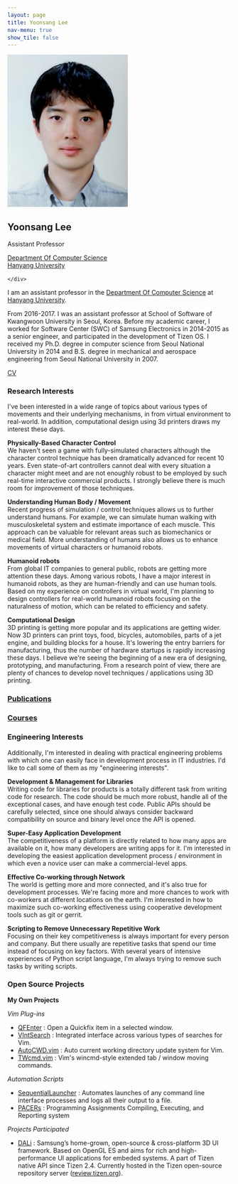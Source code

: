 ```yaml
---
layout: page
title: Yoonsang Lee
nav-menu: true
show_tile: false
---
```


<!-- One -->
<section id="one">
	<div class="inner">
		<span class="image left"><img src="../assets/people/yoonsang-lee.png" alt="" /></span>

<p/>
<h2>Yoonsang Lee</h2>

<p/>
Assistant Professor

<p/>
<a target="_blank" rel="noopener noreferrer" href="http://cs.hanyang.ac.kr/">Department Of Computer Science</a>
<br/>
<a target="_blank" rel="noopener noreferrer" href="https://www.hanyang.ac.kr/">Hanyang University</a>

	</div>
</section>


<section id="two">
<div class="inner">
I am an assistant professor in the <a target="_blank" rel="noopener noreferrer" href="http://cs.hanyang.ac.kr/">Department Of Computer Science</a> at <a target="_blank" rel="noopener noreferrer" href="https://www.hanyang.ac.kr/">Hanyang University</a>.

<p/><p/>
From 2016-2017. I was an assistant professor at School of Software of Kwangwoon University in Seoul, Korea. Before my academic career, I worked for Software Center (SWC) of Samsung Electronics in 2014-2015 as a senior engineer, and participated in the development of Tizen OS. I received my Ph.D. degree in computer science from Seoul National University in 2014 and B.S. degree in mechanical and aerospace engineering from Seoul National University in 2007.

<p/>
<a href="../assets/people/yoonsang-lee/CV_Yoonsang_Lee.pdf">CV</a>

<p/>
<h3>Research Interests</h3>
I've been interested in a wide range of topics about various types of movements and their underlying mechanisms, in from virtual environment to real-world. In addition, computational design using 3d printers draws my interest these days.

<p/><p/>
<b>Physically-Based Character Control</b>
<br/>
We haven't seen a game with fully-simulated characters although the character control technique has been dramatically advanced for recent 10 years. Even state-of-art controllers cannot deal with every situation a character might meet and are not enoughly robust to be employed by such real-time interactive commercial products. I strongly believe there is much room for improvement of those techniques.

<p/><p/>
<b>Understanding Human Body / Movement</b>
<br/>
Recent progress of simulation / control techniques allows us to further understand humans. For example, we can simulate human walking with musculoskeletal system and estimate importance of each muscle. This approach can be valuable for relevant areas such as biomechanics or medical field. More understanding of humans also allows us to enhance movements of virtual characters or humanoid robots.

<p/><p/>
<b>Humanoid robots</b>
<br/>
From global IT companies to general public, robots are getting more attention these days. Among various robots, I have a major interest in humanoid robots, as they are human-friendly and can use human tools. Based on my experience on controllers in virtual world, I'm planning to design controllers for real-world humanoid robots focusing on the naturalness of motion, which can be related to efficiency and safety.

<p/><p/>
<b>Computational Design</b>
<br/>
3D printing is getting more popular and its applications are getting wider. Now 3D printers can print toys, food, bicycles, automobiles, parts of a jet engine, and building blocks for a house. It's lowering the entry barriers for manufacturing, thus the number of hardware startups is rapidly increasing these days. I believe we're seeing the beginning of a new era of designing, prototyping, and manufacturing. From a research point of view, there are plenty of chances to develop novel techniques / applications using 3D printing.

<p/>
<a href="../2-publications.html"><h3>Publications</h3></a>

<p/>
<a href="../3-courses.html"><h3>Courses</h3></a>

<p/>
<h3>Engineering Interests</h3>
Additionally, I'm interested in dealing with practical engineering problems with which one can easily face in development process in IT industries. I'd like to call some of them as my "engineering interests".

<p/><p/>
<b>Development & Management for Libraries</b>
<br/>
Writing code for libraries for products is a totally different task from writing code for research. The code should be much more robust, handle all of the exceptional cases, and have enough test code. Public APIs should be carefully selected, since one should always consider backward compatibility on source and binary level once the API is opened.

<p/><p/>
<b>Super-Easy Application Development</b>
<br/>
The competitiveness of a platform is directly related to how many apps are available on it, how many developers are writing apps for it. I'm interested in developing the easiest application development process / environment in which even a novice user can make a commercial-level apps.

<p/><p/>
<b>Effective Co-working through Network</b>
<br/>
The world is getting more and more connected, and it's also true for development processes. We're facing more and more chances to work with co-workers at different locations on the earth. I'm interested in how to maximize such co-working effectiveness using cooperative development tools such as git or gerrit.

<p/><p/>
<b>Scripting to Remove Unnecessary Repetitive Work</b>
<br/>
Focusing on their key competitiveness is always important for every person and company. But there usually are repetitive tasks that spend our time instead of focusing on key factors. With several years of intensive experiences of Python script language, I'm always trying to remove such tasks by writing scripts.

<p/>
<h3>Open Source Projects</h3>

<p/><p/>
<b>My Own Projects</b>
<br/>

<p/><p/>
<i>Vim Plug-ins</i>
<ul>
<li><a target="_blank" rel="noopener noreferrer" href="https://github.com/yssl/QFEnter">QFEnter</a> : Open a Quickfix item in a selected window.</li>
<li><a target="_blank" rel="noopener noreferrer" href="https://github.com/yssl/VIntSearch">VIntSearch</a> : Integrated interface across various types of searches for Vim.</li>
<li><a target="_blank" rel="noopener noreferrer" href="https://github.com/yssl/AutoCWD.vim">AutoCWD.vim</a> : Auto current working directory update system for Vim.</li>
<li><a target="_blank" rel="noopener noreferrer" href="https://github.com/yssl/TWcmd.vim">TWcmd.vim</a> : Vim's wincmd-style extended tab / window moving commands.</li>
</ul>

<p/><p/>
<i>Automation Scripts</i>
<ul>
<li><a target="_blank" rel="noopener noreferrer" href="https://github.com/yssl/SequentialLauncher">SequentialLauncher</a> : Automates launches of any command line interface processes and logs all their output to a file.</li>
<li><a target="_blank" rel="noopener noreferrer" href="https://github.com/yssl/PACERs">PACERs</a> : Programming Assignments Compiling, Executing, and Reporting system</li>
</ul>

<p/><p/>
<i>Projects Participated</i>
<ul>
<li><a target="_blank" rel="noopener noreferrer" href="https://developer.tizen.org/development/guides/native-application/user-interface/dali">DALi</a> : Samsung’s home-grown, open-source & cross-platform 3D UI framework. Based on OpenGL ES and aims for rich and high-performance UI applications for embeded systems. A part of Tizen native API since Tizen 2.4. Currently hosted in the Tizen open-source repository server (<a target="_blank" rel="noopener noreferrer" href="https://review.tizen.org">review.tizen.org</a>).</li>
</ul>

</div>
</section>
